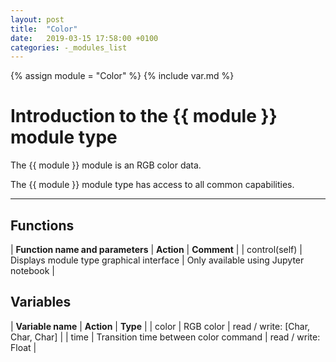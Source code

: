 ```yaml
---
layout: post
title:  "Color"
date:   2019-03-15 17:58:00 +0100
categories: -_modules_list
---
```

{% assign module = "Color" %}
{% include var.md %}

# Introduction to the {{ module }} module type

The {{ module }} module is an RGB color data.

The {{ module }} module type has access to all common capabilities.

----

## Functions

| **Function name and parameters** | **Action** | **Comment** |
| control(self) | Displays module type graphical interface | Only available using Jupyter notebook |

## Variables

| **Variable name** | **Action** | **Type** |
| color | RGB color | read / write: [Char, Char, Char] |
| time | Transition time between color command | read / write: Float |
